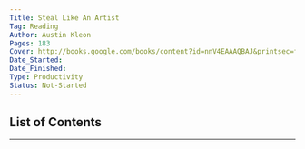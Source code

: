 ```yaml
---
Title: Steal Like An Artist
Tag: Reading
Author: Austin Kleon
Pages: 183
Cover: http://books.google.com/books/content?id=nnV4EAAAQBAJ&printsec=frontcover&img=1&zoom=1&source=gbs_api
Date_Started:
Date_Finished:
Type: Productivity
Status: Not-Started
---
```


## List of Contents

---